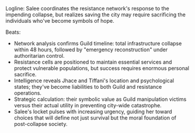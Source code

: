 ﻿---
series: 1
novella: 5
file: S1N5_IntB
type: interlude
label: B
pov: Salee
setting: Resistance coordination center - final preparations
word_target_min: 801
word_target_max: 1299
status: outline
---
Logline: Salee coordinates the resistance network's response to the impending collapse, but realizes saving the city may require sacrificing the individuals who've become symbols of hope.

Beats:
- Network analysis confirms Guild timeline: total infrastructure collapse within 48 hours, followed by "emergency reconstruction" under authoritarian control.
- Resistance cells are positioned to maintain essential services and protect vulnerable populations, but success requires enormous personal sacrifice.
- Intelligence reveals Jhace and Tiffani's location and psychological states; they've become liabilities to both Guild and resistance operations.
- Strategic calculation: their symbolic value as Guild manipulation victims versus their actual utility in preventing city-wide catastrophe.
- Salee's locket pulses with increasing urgency, guiding her toward choices that will define not just survival but the moral foundation of post-collapse society.